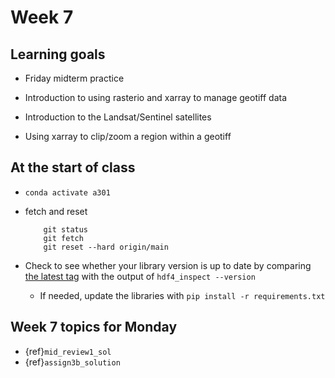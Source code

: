 # Week 7

## Learning goals

- Friday midterm practice

- Introduction to using rasterio and xarray to manage geotiff data

- Introduction to the Landsat/Sentinel satellites

- Using xarray to clip/zoom a region within a geotiff

## At the start of class

* `conda activate a301`

* fetch and reset

          git status
          git fetch
          git reset --hard origin/main
          

* Check to see whether your library version is up to date by comparing [the latest tag](https://github.com/phaustin/a301_students_eoas/tags) with the output of `hdf4_inspect --version`

  * If needed, update the libraries with `pip install -r requirements.txt`

## Week 7 topics for Monday

* {ref}`mid_review1_sol`
* {ref}`assign3b_solution`
